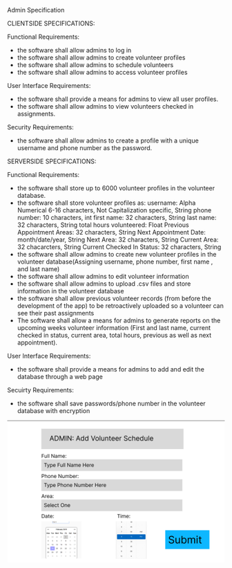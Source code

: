 Admin Specification

CLIENTSIDE SPECIFICATIONS:

Functional Requirements:
- the software shall allow admins to log in
- the software shall allow admins to create volunteer profiles
- the software shall allow admins to schedule volunteers
- the software shall allow admins to access volunteer profiles

User Interface Requirements:
- the software shall provide a means for admins to view all user profiles.
- the software shall allow admins to view volunteers checked in assignments.

Security Requirements:
- the software shall allow admins to create a profile with a unique username and phone number as the password.


SERVERSIDE SPECIFICATIONS:

Functional Requirements:
- the software shall store up to 6000 volunteer profiles in the volunteer database.
- the software shall store volunteer profiles as: 
    username: Alpha Numerical 6-16 characters, Not Capitalization specific, String
    phone number: 10 characters, int
    first name: 32 characters, String
    last name: 32 characters, String
    total hours volunteered: Float
    Previous Appointment Areas: 32 characters, String
    Next Appointment Date: month/date/year, String
    Next Area: 32 characters, String
    Current Area: 32 chacarcters, String
    Current Checked In Status: 32 characters, String
- the software shall allow admins to create new volunteer profiles in the volunteer database(Assigning username, phone number, first name , and last name)
- the software shall allow admins to edit volunteer information
- the software shall allow admins to upload .csv files and store information in the volunteer database
- the software shall allow previous volunteer records (from before the development of the app) to be retroactively uploaded so a volunteer can see their past assignments
- The software shall allow a means for admins to generate reports on the upcoming weeks volunteer information (First and last name, current checked in status, current area, total hours, previous as well as next appointment).

User Interface Requirements:
- the software shall provide a means for admins to add and edit the database through a web page

Secuirty Requirements:
- the software shall save passwords/phone number in the volunteer database with encryption

![Admin](image.png)


